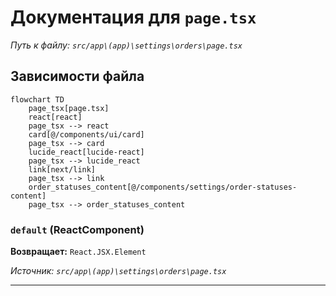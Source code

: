 # Документация для `page.tsx`

*Путь к файлу: `src/app\(app)\settings\orders\page.tsx`*

## Зависимости файла

```mermaid
flowchart TD
    page_tsx[page.tsx]
    react[react]
    page_tsx --> react
    card[@/components/ui/card]
    page_tsx --> card
    lucide_react[lucide-react]
    page_tsx --> lucide_react
    link[next/link]
    page_tsx --> link
    order_statuses_content[@/components/settings/order-statuses-content]
    page_tsx --> order_statuses_content
```

### `default` (ReactComponent)

**Возвращает:** `React.JSX.Element`

*Источник: `src/app\(app)\settings\orders\page.tsx`*

---
